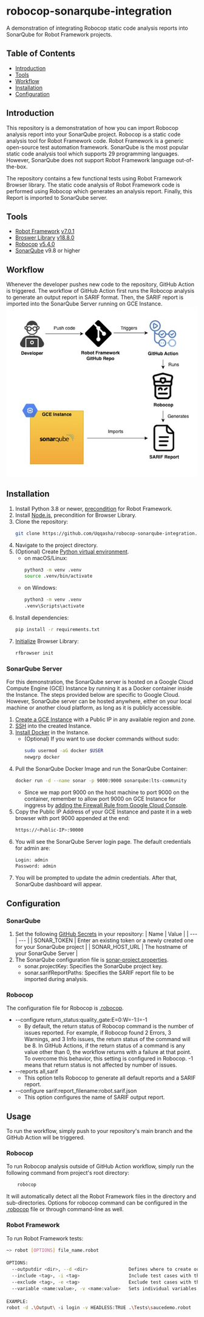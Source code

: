 # robocop-sonarqube-integration
A demonstration of integrating Robocop static code analysis reports into SonarQube for Robot Framework projects.

## Table of Contents
- [Introduction](#introduction)
- [Tools](#tools)
- [Workflow](#workflow)
- [Installation](#installation)
- [Configuration](#configuration)

## Introduction
This repository is a demonstratation of how you can import Robocop analysis report into your SonarQube project. Robocop is a static code analysis tool for Robot Framework code. Robot Framework is a generic open-source test automation framework. SonarQube is the most popular static code analysis tool which supports 29 programming languages. However, SonarQube does not support Robot Framework language out-of-the-box. 

The repository contains a few functional tests using Robot Framework Browser library. The static code analysis of Robot Framework code is performed using Robocop which generates an analysis report. Finally, this Report is imported to SonarQube server.

## Tools
- [Robot Framework](https://robotframework.org/) [v7.0.1](https://github.com/robotframework/robotframework/releases/tag/v7.0.1)
- [Broswer Library](https://robotframework-browser.org/) [v18.8.0](https://github.com/MarketSquare/robotframework-browser/releases/tag/v18.8.0)
- [Robocop](https://robocop.readthedocs.io/en/stable/) [v5.4.0](https://github.com/MarketSquare/robotframework-robocop/releases/tag/5.4.0)
- [SonarQube](https://docs.sonarsource.com/sonarqube/latest/) v9.8 or higher

## Workflow
Whenever the developer pushes new code to the repository, GitHub Action is triggered. The workflow of GitHub Action first runs the Robocop analysis to generate an output report in SARIF format. Then, the SARIF report is imported into the SonarQube Server running on GCE Instance.
![image](robocop-sonarqube.png)

## Installation
1. Install Python 3.8 or newer, [precondition](https://robotframework.org/robotframework/latest/RobotFrameworkUserGuide.html#python-installation) for Robot Framework.
2. Install [Node.js](https://nodejs.org/en/download/package-manager), precondition for Browser Library.
3. Clone the repository:
   ```bash
   git clone https://github.com/Uqqasha/robocop-sonarqube-integration.git
4. Navigate to the project directory.
5. (Optional) Create [Python virtual environment](https://packaging.python.org/en/latest/guides/installing-using-pip-and-virtual-environments/#creating-a-virtual-environment).
    - on macOS/Linux:
        ```bash
        python3 -m venv .venv
        source .venv/bin/activate
    - on Windows:
        ```bash
        python3 -m venv .venv
        .venv\Scripts\activate
6. Install dependencies:
   ```bash
   pip install -r requirements.txt
7. [Initialize](https://robotframework-browser.org/#installation) Browser Library:
   ```bash
   rfbrowser init

### SonarQube Server
For this demonstration, the SonarQube server is hosted on a Google Cloud Compute Engine (GCE) Instance by running it as a Docker container inside the Instance. The steps provided below are specific to Google Cloud. However, SonarQube server can be hosted anywhere, either on your local machine or another cloud platform, as long as it is publicly accessible.
1. [Create a GCE Instance](https://cloud.google.com/compute/docs/instances/create-start-instance#console) with a Public IP in any available region and zone.
2. [SSH](https://cloud.google.com/compute/docs/instances/ssh) into the created Instance.
3. [Install Docker](https://docs.docker.com/engine/install/ubuntu/) in the Instance.
    - (Optional) If you want to use docker commands without sudo:
        ```bash
        sudo usermod -aG docker $USER
        newgrp docker
4. Pull the SonarQube Docker Image and run the SonarQube Container:
    ```bash
    docker run -d --name sonar -p 9000:9000 sonarqube:lts-community
    ```
    - Since we map port 9000 on the host machine to port 9000 on the container, remember to allow port 9000 on GCE Instance for inggress by [adding the Firewall Rule from Google Cloud Console](https://cloud.google.com/firewall/docs/using-firewalls).
5. Copy the Public IP Address of your GCE Instance and paste it in a web browser with port 9000 appended at the end:
    ```bash
    https://<Public-IP>:90000
    ```
6. You will see the SonarQube Server login page. The default credentials for admin are:
    ```bash
    Login: admin
    Password: admin
    ```
7. You will be prompted to update the admin credentials. After that, SonarQube dashboard will appear. 

## Configuration
### SonarQube
1. Set the following [GitHub Secrets](https://docs.github.com/en/actions/security-for-github-actions/security-guides/using-secrets-in-github-actions#creating-secrets-for-a-repository) in your repository:
    |  Name           |  Value                                                                    |
    | ---             | ---                                                                       |
    | SONAR_TOKEN     | Enter an existing token or a newly created one for your SonarQube project |
    | SONAR_HOST_URL  | The hostname of your SonarQube Server                                     |
2. The SonarQube configuration file is [sonar-project.properties](sonar-project.properties).
    - sonar.projectKey: Specifies the SonarQube project key.
    - sonar.sarifReportPaths: Specifies the SARIF report file to be imported during analysis. 

### Robocop
The configuration file for Robocop is [.robocop](.robocop). 
- --configure return_status:quality_gate:E=0:W=-1:I=-1
    - By default, the return status of Robocop command is the number of issues reported. For example, if Robocop found 2 Errors, 3 Warnings, and 3 Info issues, the return status of the command will be 8. In GitHub Actions, if the return status of a command is any value other than 0, the workflow returns with a failure at that point. To overcome this behavior, this setting is configured in Robocop. -1 means that return status is not affected by number of issues.
- --reports all,sarif
    - This option tells Robocop to generate all default reports and a SARIF report.
- --configure sarif:report_filename:robot.sarif.json
    - This option configures the name of SARIF output report.

## Usage
To run the workflow, simply push to your repository's main branch and the GitHub Action will be triggered.

### Robocop
To run Robocop analysis outside of GitHub Action workflow, simply run the following command from project's root directory:
```bash
    robocop
```
It will automatically detect all the Robot Framework files in the directory and sub-directories. Options for robocop command can be configured in the [.robocop](.robocop) file or through command-line as well.

### Robot Framework
To run Robot Framework tests:
```bash
~> robot [OPTIONS] file_name.robot

OPTIONS:
  --outputdir <dir>, --d <dir>               Defines where to create output files
  --include <tag>, -i <tag>                  Include test cases with this tag
  --exclude <tag>, -e <tag>                  Exclude test cases with this tag
  --variable <name:value>, -v <name:value>   Sets individual variables 

EXAMPLE:
robot -d .\Output\ -i login -v HEADLESS:TRUE .\Tests\saucedemo.robot
```